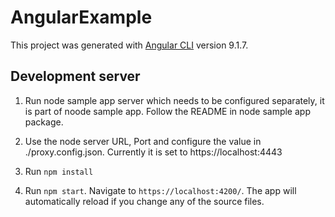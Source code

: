 # AngularExample

This project was generated with [Angular CLI](https://github.com/angular/angular-cli) version 9.1.7.

## Development server

1. Run node sample app server which needs to be configured separately, it is part of noode sample app. Follow the README in node sample app package. 

2. Use the node server URL, Port and configure the value in ./proxy.config.json. Currently it is set to https://localhost:4443 

3. Run `npm install` 

4. Run `npm start`. Navigate to `https://localhost:4200/`. The app will automatically reload if you change any of the source files.





 
